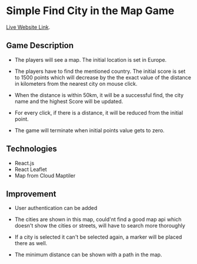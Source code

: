 # Simple Find City in the Map Game

[Live Website Link](https://dazzling-bubblegum-ceb81f.netlify.app/).

## Game Description

* The players will see a map. The initial location is set in Europe.

* The players have to find the mentioned country. The initial score is set to 1500 points which will decrease by the the exact value of the distance in kilometers from the nearest city on mouse click.

* When the distance is within 50km, it will be a successful find, the city name and the highest Score will be updated.

* For every click, if there is a distance, it will be reduced from the initial point.

* The game will terminate when initial points value gets to zero.


## Technologies

* React.js
* React Leaflet
* Map from Cloud Maptiler


## Improvement

* User authentication can be added

* The cities are shown in this map, could'nt find a good map api which doesn't show the cities or streets, will have to search more thoroughly

* If a city is selected it can't be selected again, a marker will be placed there as well.

* The minimum distance can be shown with a path in the map. 